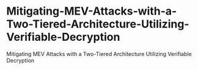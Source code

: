 # Mitigating-MEV-Attacks-with-a-Two-Tiered-Architecture-Utilizing-Verifiable-Decryption
Mitigating MEV Attacks with a Two-Tiered Architecture  Utilizing Verifiable Decryption
